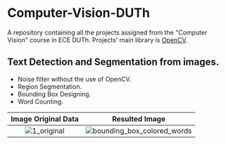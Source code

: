 # Computer-Vision-DUTh
A repository containing all the projects assigned from the "Computer Vision" course in ECE DUTh.
Projects' main library is [OpenCV](https://opencv.org/). 

## Text Detection and Segmentation from images.
* Noise filter without the use of OpenCV.
* Region Segmentation.
* Bounding Box Designing.
* Word Counting.

Image Original Data | Resulted Image
:-------------------------:|:-------------------------:
![1_original](https://github.com/marietonik/Computer-Vision-DUTh/assets/53263761/5e91d7d3-11bf-496a-8370-4fef24706e77) | ![bounding_box_colored_words](https://github.com/marietonik/Computer-Vision-DUTh/assets/53263761/13a5fc90-2a3a-4bfa-a42b-2dc722b762d8)
